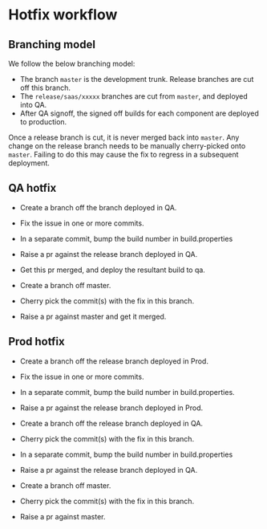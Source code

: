 Hotfix workflow
===============

Branching model
---------------

We follow the below branching model:

- The branch `master` is the development trunk. Release branches are cut off this branch.
- The `release/saas/xxxxx` branches are cut from `master`, and deployed into QA.
- After QA signoff, the signed off builds for each component are deployed to production.

Once a release branch is cut, it is never merged back into `master`. Any change on the release branch needs to be manually cherry-picked onto `master`. Failing to do this may cause the fix to regress in a subsequent deployment.

QA hotfix
---------

- Create a branch off the branch deployed in QA.
- Fix the issue in one or more commits.
- In a separate commit, bump the build number in build.properties
- Raise a pr against the release branch deployed in QA.
- Get this pr merged, and deploy the resultant build to qa.

- Create a branch off master.
- Cherry pick the commit(s) with the fix in this branch.
- Raise a pr against master and get it merged.

Prod hotfix
-----------

- Create a branch off the release branch deployed in Prod.
- Fix the issue in one or more commits.
- In a separate commit, bump the build number in build.properties.
- Raise a pr against the release branch deployed in Prod.

- Create a branch off the release branch deployed in QA.
- Cherry pick the commit(s) with the fix in this branch.
- In a separate commit, bump the build number in build.properties
- Raise a pr against the release branch deployed in QA.

- Create a branch off master.
- Cherry pick the commit(s) with the fix in this branch.
- Raise a pr against master.

